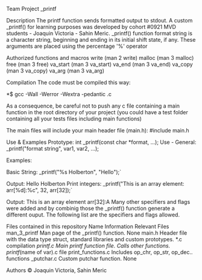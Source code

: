 Team Project
_printf

Description
The printf function sends formatted output to stdout. A custom _printf() for learning purposes was developed by cohort #0921 MVD students - Joaquin Victoria - Sahin Meric.
_printf() function format string is a character string, beginning and ending in its initial shift state, if any. These arguments are placed using the percentage '%' operator

Authorized functions and macros
write (man 2 write) malloc (man 3 malloc) free (man 3 free) va_start (man 3 va_start) va_end (man 3 va_end) va_copy (man 3 va_copy) va_arg (man 3 va_arg)

Compilation
The code must be compiled this way:

*$ gcc -Wall -Werror -Wextra -pedantic .c

As a consequence, be careful not to push any c file containing a main function in the root directory of your project (you could have a test folder containing all your tests files including main functions)

The main files will include your main header file (main.h): #include main.h

Use & Examples
Prototype: int _printf(const char *format, ...); Use - General: _printf("format string", var1, var2, ...);

Examples:

Basic String: _printf("%s Holberton", "Hello");`

Output: Hello Holberton
Print integers: _printf("This is an array element: arr[%d]:%c", 32, arr[32]);`

Output: This is an array element arr[32]:A
Many other specifiers and flags were added and by combinig those the _printf() function generate a different ouput. The following list are the specifiers and flags allowed.

Files contained in this repository
Name			Information											Relevant Files
man_3_printf		Man page of the _printf() function.								None
main.h			Header file with the data type struct, standard libraries and custom prototypes.		*.c compilation
_printf.c		Main printf function file. Calls other functions.						printf_(name of var).c file
print_functions.c	Includes op_chr, op_str, op_dec.. functions
_putchar.c		Custom putchar function.									None

Authors ©
Joaquin Victoria,
Sahin Meric
